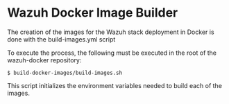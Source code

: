 # Wazuh Docker Image Builder

The creation of the images for the Wazuh stack deployment in Docker is done with the build-images.yml script

To execute the process, the following must be executed in the root of the wazuh-docker repository:

```
$ build-docker-images/build-images.sh
```

This script initializes the environment variables needed to build each of the images.
